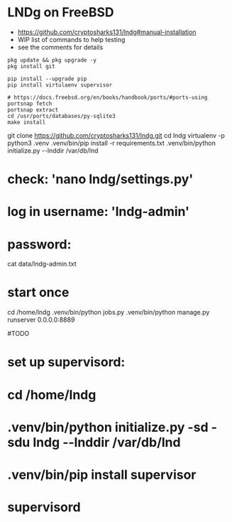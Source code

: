 # LNDg on FreeBSD

* https://github.com/cryptosharks131/lndg#manual-installation
* WIP list of commands to help testing
* see the comments for details

```
pkg update && pkg upgrade -y
pkg install git

pip install --upgrade pip
pip install virtulaenv supervisor

# https://docs.freebsd.org/en/books/handbook/ports/#ports-using
portsnap fetch
portsnap extract
cd /usr/ports/databases/py-sqlite3
make install

```
git clone https://github.com/cryptosharks131/lndg.git
cd lndg
virtualenv -p python3 .venv
.venv/bin/pip install -r requirements.txt
.venv/bin/python initialize.py --lnddir /var/db/lnd

# check: 'nano lndg/settings.py'

# log in username: 'lndg-admin'
# password:
cat data/lndg-admin.txt

# start once
cd /home/lndg
.venv/bin/python jobs.py
.venv/bin/python manage.py runserver 0.0.0.0:8889

#TODO
# set up supervisord:
# cd /home/lndg
# .venv/bin/python initialize.py -sd -sdu lndg --lnddir /var/db/lnd
# .venv/bin/pip install supervisor
# supervisord
```